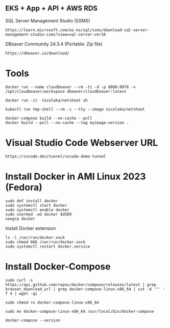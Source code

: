 ## EKS + App + API + AWS RDS

SQL Server Management Studio (SSMS)
```
https://learn.microsoft.com/es-es/sql/ssms/download-sql-server-management-studio-ssms?view=sql-server-ver16
```
DBeaver Community 24.3.4  (Portable: Zip file)
```
https://dbeaver.io/download/
```

# Tools
```
docker run --name cloudbeaver --rm -ti -d -p 8080:8978 -v /opt/cloudbeaver/workspace dbeaver/cloudbeaver:latest
```
```
docker run -it  nicolaka/netshoot sh
```
```
kubectl run tmp-shell --rm -i --tty --image nicolaka/netshoot
```
```
docker-compose build --no-cache --pull
docker build --pull --no-cache --tag myimage:version .
```
# Visual Studio Code Webserver URL
```
https://vscode.dev/tunnel/vscode-demo-tunnel
```

# Install Docker in AMI Linux 2023 (Fedora)
```
sudo dnf install docker
sudo systemctl start docker
sudo systemctl enable docker
sudo usermod -aG docker $USER
newgrp docker
```

Install Docker extension
```
ls -l /var/run/docker.sock
sudo chmod 666 /var/run/docker.sock
sudo systemctl restart docker.service
```

# Install Docker-Compose
```
sudo curl -s https://api.github.com/repos/docker/compose/releases/latest | grep browser_download_url | grep docker-compose-linux-x86_64 | cut -d '"' -f 4 | wget -qi -
```
```
sudo chmod +x docker-compose-linux-x86_64
```
```
sudo mv docker-compose-linux-x86_64 /usr/local/bin/docker-compose
```
```
docker-compose --version
```
